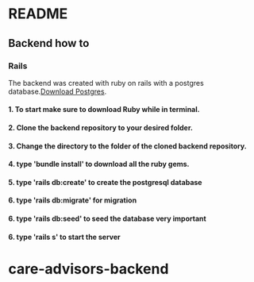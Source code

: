 # README

## Backend how to

### Rails

The backend was created with ruby on rails with a postgres database.[Download Postgres](https://www.postgresql.org/download/).

#### 1. To start make sure to download Ruby while in terminal.

#### 2. Clone the backend repository to your desired folder.

#### 3. Change the directory to the folder of the cloned backend repository.

#### 4. type 'bundle install' to download all the ruby gems.

#### 5. type 'rails db:create' to create the postgresql database

#### 6. type 'rails db:migrate' for migration

#### 6. type 'rails db:seed' to seed the database very important

#### 6. type 'rails s' to start the server

# care-advisors-backend
